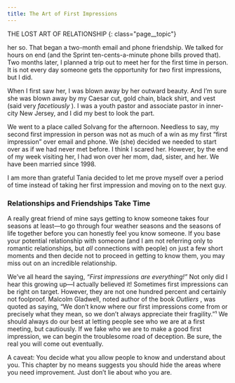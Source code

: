 ```yaml
---
title: The Art of First Impressions
---
```


THE LOST ART OF RELATIONSHIP
{: class="page__topic"}

her so. That began a two-month email and phone friendship. We talked for
hours on end (and the Sprint ten-cents-a-minute phone bills proved that). Two
months later, I planned a trip out to meet her for the first time in person. It is
not every day someone gets the opportunity for _two_ first impressions, but I did.

When I first saw her, I was blown away by her outward beauty. And I’m
sure she was blown away by my Caesar cut, gold chain, black shirt, and vest
(said very _facetiously_ ). I was a youth pastor and associate pastor in inner-city
New Jersey, and I did my best to look the part.

We went to a place called Solvang for the afternoon. Needless to say, my
second first impression in person was not as much of a win as my first “first
impression” over email and phone. We (she) decided we needed to start over
as if we had never met before. I think I scared her. However, by the end of my
week visiting her, I had won over her mom, dad, sister, and her. We have been
married since 1998.

I am more than grateful Tania decided to let me prove myself over a period
of time instead of taking her first impression and moving on to the next guy.

### Relationships and Friendships Take Time

A really great friend of mine says getting to know someone takes four
seasons at least—to go through four weather seasons and the seasons of life
together before you can honestly feel you know someone. If you base your
potential relationship with someone (and I am not referring only to romantic
relationships, but _all_ connections with people) on just a few short moments and
then decide not to proceed in getting to know them, you may miss out on an
incredible relationship.

We’ve all heard the saying, _“First impressions are everything!”_ Not only
did I hear this growing up—I actually believed it! Sometimes first impressions
can be right on target. However, they are not one hundred percent and certainly
not foolproof. Malcolm Gladwell, noted author of the book _Outliers_ , was
quoted as saying, “We don’t know where our first impressions come from or
precisely what they mean, so we don’t always appreciate their fragility.”¹ We
should always do our best at letting people see who we are at a first meeting,
but cautiously. If we fake who we are to make a good first impression, we can
begin the troublesome road of deception. Be sure, the real you will come out
eventually.

A caveat: You decide what you allow people to know and understand
about you. This chapter by no means suggests you should hide the areas where
you need improvement. Just don’t lie about who you are.

